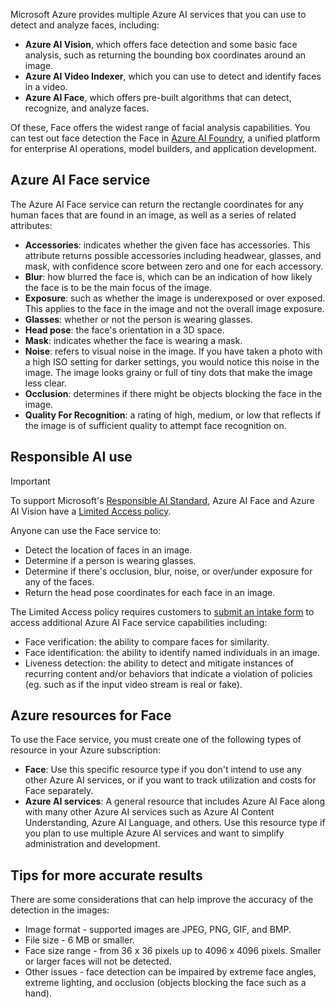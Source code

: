 Microsoft Azure provides multiple Azure AI services that you can use to detect and analyze faces, including:

- **Azure AI Vision**, which offers face detection and some basic face analysis, such as returning the bounding box coordinates around an image.
- **Azure AI Video Indexer**, which you can use to detect and identify faces in a video.
- **Azure AI Face**, which offers pre-built algorithms that can detect, recognize, and analyze faces.

Of these, Face offers the widest range of facial analysis capabilities. You can test out face detection the Face in [Azure AI Foundry](https://ai.azure.com?auzre-portal=true), a unified platform for enterprise AI operations, model builders, and application development.

## Azure AI Face service

The Azure AI Face service can return the rectangle coordinates for any human faces that are found in an image, as well as a series of related attributes: 

- **Accessories**: indicates whether the given face has accessories. This attribute returns possible accessories including headwear, glasses, and mask, with confidence score between zero and one for each accessory.
- **Blur**: how blurred the face is, which can be an indication of how likely the face is to be the main focus of the image.
- **Exposure**: such as whether the image is underexposed or over exposed. This applies to the face in the image and not the overall image exposure.
- **Glasses**: whether or not the person is wearing glasses.
- **Head pose**: the face's orientation in a 3D space.
- **Mask**: indicates whether the face is wearing a mask.
- **Noise**: refers to visual noise in the image. If you have taken a photo with a high ISO setting for darker settings, you would notice this noise in the image. The image looks grainy or full of tiny dots that make the image less clear.
- **Occlusion**: determines if there might be objects blocking the face in the image.
- **Quality For Recognition**: a rating of high, medium, or low that reflects if the image is of sufficient quality to attempt face recognition on. 

## Responsible AI use 

>[!IMPORTANT]
>To support Microsoft's [Responsible AI Standard](https://blogs.microsoft.com/on-the-issues/2022/06/21/microsofts-framework-for-building-ai-systems-responsibly/), Azure AI Face and Azure AI Vision have a [Limited Access policy](https://aka.ms/AAh91ff).

Anyone can use the Face service to:
* Detect the location of faces in an image.
* Determine if a person is wearing glasses.
* Determine if there's occlusion, blur, noise, or over/under exposure for any of the faces.
* Return the head pose coordinates for each face in an image.

The Limited Access policy requires customers to [submit an intake form](https://aka.ms/facerecognition) to access additional Azure AI Face service capabilities including:
* Face verification: the ability to compare faces for similarity.
* Face identification: the ability to identify named individuals in an image. 
* Liveness detection: the ability to detect and mitigate instances of recurring content and/or behaviors that indicate a violation of policies (eg. such as if the input video stream is real or fake).

## Azure resources for Face

To use the Face service, you must create one of the following types of resource in your Azure subscription:

- **Face**: Use this specific resource type if you don't intend to use any other Azure AI services, or if you want to track utilization and costs for Face separately.
- **Azure AI services**: A general resource that includes Azure AI Face along with many other Azure AI services such as Azure AI Content Understanding, Azure AI Language, and others. Use this resource type if you plan to use multiple Azure AI services and want to simplify administration and development.

## Tips for more accurate results

There are some considerations that can help improve the accuracy of the detection in the images:

- Image format - supported images are JPEG, PNG, GIF, and BMP.
- File size - 6 MB or smaller.
- Face size range - from 36 x 36 pixels up to 4096 x 4096 pixels. Smaller or larger faces will not be detected.
- Other issues - face detection can be impaired by extreme face angles, extreme lighting, and occlusion (objects blocking the face such as a hand).
